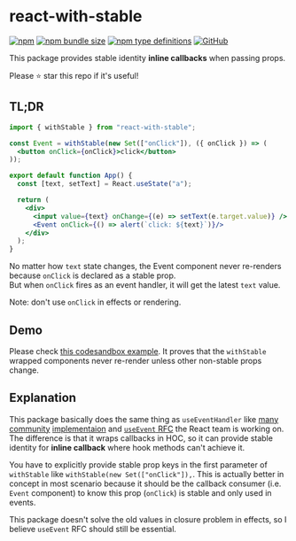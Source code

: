 # react-with-stable

[![npm](https://img.shields.io/npm/v/react-with-stable?style=flat-square)](https://www.npmjs.com/package/react-with-stable)
[![npm bundle size](https://img.shields.io/bundlephobia/minzip/react-with-stable?style=flat-square)](https://bundlephobia.com/result?p=react-with-stable)
[![npm type definitions](https://img.shields.io/npm/types/typescript?style=flat-square)](https://github.com/oney/react-with-stable/blob/master/src/index.tsx)
[![GitHub](https://img.shields.io/github/license/oney/react-with-stable?style=flat-square)](https://github.com/oney/react-with-stable/blob/master/LICENSE)

This package provides stable identity **inline callbacks** when passing props.

Please ⭐ star this repo if it's useful!

## TL;DR
```jsx
import { withStable } from "react-with-stable";

const Event = withStable(new Set(["onClick"]), ({ onClick }) => (
  <button onClick={onClick}>click</button>
));

export default function App() {
  const [text, setText] = React.useState("a");

  return (
    <div>
      <input value={text} onChange={(e) => setText(e.target.value)} />
      <Event onClick={() => alert(`click: ${text}`)}/>
    </div>
  );
}
```
No matter how `text` state changes, the Event component never re-renders because `onClick` is declared as a stable prop.  
But when `onClick` fires as an event handler, it will get the latest `text` value.

Note: don't use `onClick` in effects or rendering.

## Demo
Please check [this codesandbox example](https://codesandbox.io/s/withstable-hoc-ogfep7?file=/src/App.tsx). It proves that the `withStable` wrapped components never re-render unless other non-stable props change.

## Explanation
This package basically does the same thing as `useEventHandler` like [many](https://github.com/Volune/use-event-callback) [community](https://ahooks.js.org/hooks/use-memoized-fn) [implementaion](https://reactjs.org/docs/hooks-faq.html#how-to-read-an-often-changing-value-from-usecallback) and [`useEvent` RFC](https://github.com/reactjs/rfcs/pull/220) the React team is working on. The difference is that it wraps callbacks in HOC, so it can provide stable identity for **inline callback** where hook methods can't achieve it.

You have to explicitly provide stable prop keys in the first parameter of `withStable` like `withStable(new Set(["onClick"]),`. This is actually better in concept in most scenario because it should be the callback consumer (i.e. `Event` component) to know this prop (`onClick`) is stable and only used in events.

This package doesn't solve the old values in closure problem in effects, so I believe `useEvent` RFC should still be essential.
